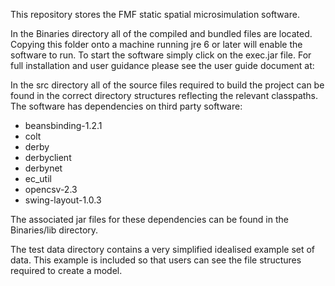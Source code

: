 This repository stores the FMF static spatial microsimulation software.

In the Binaries directory all of the compiled and bundled files are located.  Copying this folder onto a machine running jre 6 or later will enable the software to run.  To start the software simply click on the exec.jar file.  For full installation and user guidance please see the user guide document at:

In the src directory all of the source files required to build the project can be found in the correct directory structures reflecting the relevant classpaths. The software has dependencies on third party software:
<ul>  
   <li> beansbinding-1.2.1</li>
   <li>colt</li>
   <li>derby</li>
   <li>derbyclient</li>
   <li>derbynet</li>
   <li>ec_util</li>
   <li>opencsv-2.3</li>
   <li>swing-layout-1.0.3</li>
</ul>
The associated jar files for these dependencies can be found in the Binaries/lib directory.

The test data directory contains a very simplified idealised example set of data.  This example is included so that users can see the file structures required to create a model.

